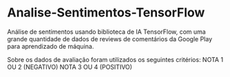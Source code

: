 # Analise-Sentimentos-TensorFlow
Análise de sentimentos usando biblioteca de IA TensorFlow, com uma grande quantidade de dados de reviews de comentários da Google Play para aprendizado de máquina.

Sobre os dados de avaliação foram utilizados os seguintes critérios:
NOTA 1 OU 2 (NEGATIVO)
NOTA 3 OU 4 (POSITIVO)
